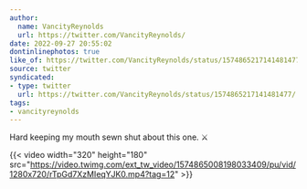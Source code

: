 ```yaml
---
author:
  name: VancityReynolds
  url: https://twitter.com/VancityReynolds/
date: 2022-09-27 20:55:02
dontinlinephotos: true
like_of: https://twitter.com/VancityReynolds/status/1574865217141481477/
source: twitter
syndicated:
- type: twitter
  url: https://twitter.com/VancityReynolds/status/1574865217141481477/
tags:
- vancityreynolds
---
```


Hard keeping my mouth sewn shut about this one. ⚔️ 

{{< video width="320" height="180" src="https://video.twimg.com/ext_tw_video/1574865008198033409/pu/vid/1280x720/rTpGd7XzMIeqYJK0.mp4?tag=12" >}}
